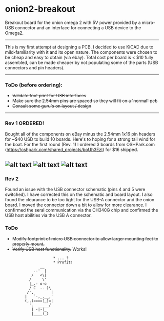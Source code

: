 # onion2-breakout
Breakout board for the onion omega 2 with 5V power provided by a micro-USB connector and an interface for connecting a USB device to the Omega2.

---
This is my first attempt at designing a PCB. I decided to use KiCAD due to mild-familiarity with it and its open nature. The components were chosen to be cheap and easy to obtain (via ebay). Total cost per board is < $10 fully assembled, can be made cheaper by not populating some of the parts (USB connectors and pin headers).

---
### ToDo (before ordering):
* ~~Validate foot print for USB interfaces~~
* ~~Make sure the 2.54mm pins are spaced so they will fit on a 'normal' pcb~~
* ~~Consult some guru's on layout / design~~

---
### Rev 1 ORDERED!
Bought all of the components on eBay minus the 2.54mm 1x16 pin headers for ~$40 USD to build 10 boards. Here's to hoping for a strong tail wind for the boat. For the first round (Rev. 1) I ordered 3 boards from OSHPark.com (https://oshpark.com/shared_projects/boUh3Ezt) for $16 shipped.

![alt text](http://i.imgur.com/dsBOzBy.jpg "Bare board from OSH Park")
![alt text](http://i.imgur.com/Xi92FQX.jpg "A sky-wire was needed to connect the microUSB shield to GND due to the schematic being wrong")
![alt text](http://i.imgur.com/s2Aogm2.jpg "It's working!")
---
### Rev 2
Found an issue with the USB connector schematic (pins 4 and 5 were switched). I have corrected this on the schematic and board layout. I also found the clearance to be too tight for the USB-A connector and the onion board. I moved the connector down a bit to allow for more clearance. I confirmed the seral communication via the CH340G chip and confirmed the USB host abilities via the USB A connector.

### ToDo
* ~~Modify footprint of micro USB connector to allow larger mounting feet to properly mount.~~
* ~~Verify USB host functionality.~~ Works!
```
                      * ... ?
                      * Profit!
                __
             .-'  |
            /   <\|
           /     \'
           |_.- o-o
           / C  -._)\
          /',        |
         |   `-,_,__,'
         (,,)====[_]=|
           '.   ____/
            | -|-|_
            |____)_)    
```
